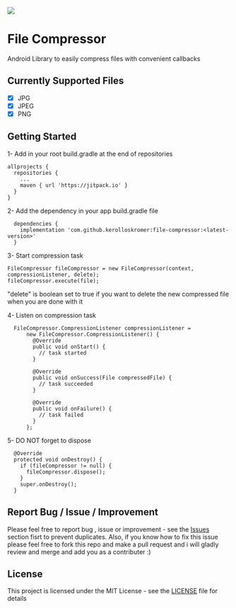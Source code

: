 [![](https://jitpack.io/v/kerolloskromer/file-compressor.svg)](https://jitpack.io/#kerolloskromer/file-compressor)

# File Compressor

Android Library to easily compress files with convenient callbacks

## Currently Supported Files

- [x] JPG
- [x] JPEG
- [x] PNG

## Getting Started

1- Add in your root build.gradle at the end of repositories
```
allprojects {
  repositories {
    ...
    maven { url 'https://jitpack.io' }
  }
}
```
2- Add the dependency in your app build.gradle file
```
  dependencies {
    implementation 'com.github.kerolloskromer:file-compressor:<latest-version>'
  }
```
3- Start compression task
```
FileCompressor fileCompressor = new FileCompressor(context, compressionListener, delete);
fileCompressor.execute(file);
```
"delete" is boolean set to true if you want to delete the new compressed file when you are done with it

4- Listen on compression task
```
  FileCompressor.CompressionListener compressionListener =
      new FileCompressor.CompressionListener() {
        @Override
        public void onStart() {
          // task started
        }

        @Override
        public void onSuccess(File compressedFile) {
          // task succeeded
        }

        @Override
        public void onFailure() {
          // task failed
        }
      };
```
5- DO NOT forget to dispose
```
  @Override
  protected void onDestroy() {
    if (fileCompressor != null) {
      fileCompressor.dispose();
    }
    super.onDestroy();
  }
```
## Report Bug / Issue / Improvement

Please feel free to report bug , issue or improvement - see the [Issues](https://github.com/kerolloskromer/file-compressor/issues) section fisrt to prevent duplicates.
Also, if you know how to fix this issue please feel free to fork this repo and make a pull request and i will gladly review and merge and add you as a contributer :)

## License

This project is licensed under the MIT License - see the [LICENSE](LICENSE) file for details
